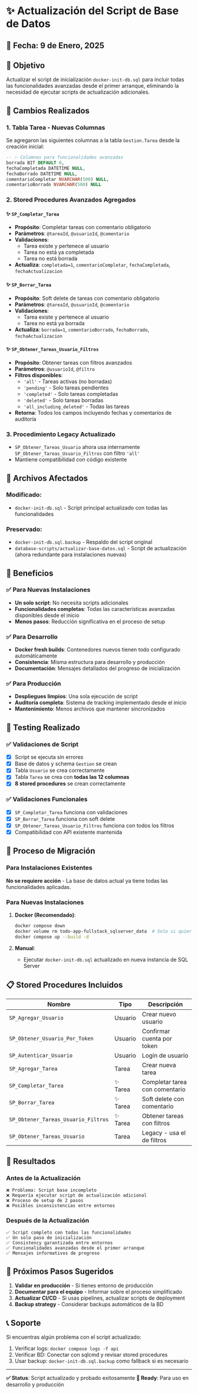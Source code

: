 # ✨ Actualización del Script de Base de Datos

## 📅 Fecha: 9 de Enero, 2025

## 🎯 Objetivo
Actualizar el script de inicialización `docker-init-db.sql` para incluir todas las funcionalidades avanzadas desde el primer arranque, eliminando la necesidad de ejecutar scripts de actualización adicionales.

## 🔧 Cambios Realizados

### 1. **Tabla Tarea - Nuevas Columnas**
Se agregaron las siguientes columnas a la tabla `Gestion.Tarea` desde la creación inicial:

```sql
-- ✨ Columnas para funcionalidades avanzadas
borrada BIT DEFAULT 0,
fechaCompletada DATETIME NULL,
fechaBorrado DATETIME NULL,
comentarioCompletar NVARCHAR(500) NULL,
comentarioBorrado NVARCHAR(500) NULL
```

### 2. **Stored Procedures Avanzados Agregados**

#### ✨ `SP_Completar_Tarea`
- **Propósito**: Completar tareas con comentario obligatorio
- **Parámetros**: `@tareaId`, `@usuarioId`, `@comentario`
- **Validaciones**: 
  - Tarea existe y pertenece al usuario
  - Tarea no está ya completada
  - Tarea no está borrada
- **Actualiza**: `completada=1`, `comentarioCompletar`, `fechaCompletada`, `fechaActualizacion`

#### ✨ `SP_Borrar_Tarea`
- **Propósito**: Soft delete de tareas con comentario obligatorio
- **Parámetros**: `@tareaId`, `@usuarioId`, `@comentario`
- **Validaciones**: 
  - Tarea existe y pertenece al usuario
  - Tarea no está ya borrada
- **Actualiza**: `borrada=1`, `comentarioBorrado`, `fechaBorrado`, `fechaActualizacion`

#### ✨ `SP_Obtener_Tareas_Usuario_Filtros`
- **Propósito**: Obtener tareas con filtros avanzados
- **Parámetros**: `@usuarioId`, `@filtro`
- **Filtros disponibles**:
  - `'all'` - Tareas activas (no borradas)
  - `'pending'` - Solo tareas pendientes
  - `'completed'` - Solo tareas completadas
  - `'deleted'` - Solo tareas borradas
  - `'all_including_deleted'` - Todas las tareas
- **Retorna**: Todos los campos incluyendo fechas y comentarios de auditoría

### 3. **Procedimiento Legacy Actualizado**
- `SP_Obtener_Tareas_Usuario` ahora usa internamente `SP_Obtener_Tareas_Usuario_Filtros` con filtro `'all'`
- Mantiene compatibilidad con código existente

## 📁 Archivos Afectados

### Modificado:
- `docker-init-db.sql` - Script principal actualizado con todas las funcionalidades

### Preservado:
- `docker-init-db.sql.backup` - Respaldo del script original
- `database-scripts/actualizar-base-datos.sql` - Script de actualización (ahora redundante para instalaciones nuevas)

## 🚀 Beneficios

### ✅ Para Nuevas Instalaciones
- **Un solo script**: No necesita scripts adicionales
- **Funcionalidades completas**: Todas las características avanzadas disponibles desde el inicio
- **Menos pasos**: Reducción significativa en el proceso de setup

### ✅ Para Desarrollo
- **Docker fresh builds**: Contenedores nuevos tienen todo configurado automáticamente
- **Consistencia**: Misma estructura para desarrollo y producción
- **Documentación**: Mensajes detallados del progreso de inicialización

### ✅ Para Producción
- **Despliegues limpios**: Una sola ejecución de script
- **Auditoría completa**: Sistema de tracking implementado desde el inicio
- **Mantenimiento**: Menos archivos que mantener sincronizados

## 🧪 Testing Realizado

### ✅ Validaciones de Script
- [x] Script se ejecuta sin errores
- [x] Base de datos y schema `Gestion` se crean
- [x] Tabla `Usuario` se crea correctamente
- [x] Tabla `Tarea` se crea con **todas las 12 columnas**
- [x] **8 stored procedures** se crean correctamente

### ✅ Validaciones Funcionales
- [x] `SP_Completar_Tarea` funciona con validaciones
- [x] `SP_Borrar_Tarea` funciona con soft delete
- [x] `SP_Obtener_Tareas_Usuario_Filtros` funciona con todos los filtros
- [x] Compatibilidad con API existente mantenida

## 🔄 Proceso de Migración

### Para Instalaciones Existentes
**No se requiere acción** - La base de datos actual ya tiene todas las funcionalidades aplicadas.

### Para Nuevas Instalaciones
1. **Docker (Recomendado)**:
   ```bash
   docker compose down
   docker volume rm todo-app-fullstack_sqlserver_data  # Solo si quieres empezar limpio
   docker compose up --build -d
   ```

2. **Manual**:
   - Ejecutar `docker-init-db.sql` actualizado en nueva instancia de SQL Server

## 📋 Stored Procedures Incluidos

| Nombre | Tipo | Descripción |
|--------|------|-------------|
| `SP_Agregar_Usuario` | Usuario | Crear nuevo usuario |
| `SP_Obtener_Usuario_Por_Token` | Usuario | Confirmar cuenta por token |
| `SP_Autenticar_Usuario` | Usuario | Login de usuario |
| `SP_Agregar_Tarea` | Tarea | Crear nueva tarea |
| `SP_Completar_Tarea` | ✨ Tarea | Completar tarea con comentario |
| `SP_Borrar_Tarea` | ✨ Tarea | Soft delete con comentario |
| `SP_Obtener_Tareas_Usuario_Filtros` | ✨ Tarea | Obtener tareas con filtros |
| `SP_Obtener_Tareas_Usuario` | Tarea | Legacy - usa el de filtros |

## 🎯 Resultados

### Antes de la Actualización
```
❌ Problema: Script base incompleto
❌ Requería ejecutar script de actualización adicional
❌ Proceso de setup de 2 pasos
❌ Posibles inconsistencias entre entornos
```

### Después de la Actualización
```
✅ Script completo con todas las funcionalidades
✅ Un solo paso de inicialización
✅ Consistency garantizada entre entornos
✅ Funcionalidades avanzadas desde el primer arranque
✅ Mensajes informativos de progreso
```

## 🚀 Próximos Pasos Sugeridos

1. **Validar en producción** - Si tienes entorno de producción
2. **Documentar para el equipo** - Informar sobre el proceso simplificado
3. **Actualizar CI/CD** - Si usas pipelines, actualizar scripts de deployment
4. **Backup strategy** - Considerar backups automáticos de la BD

## 📞 Soporte

Si encuentras algún problema con el script actualizado:
1. Verificar logs: `docker compose logs -f api`
2. Verificar BD: Conectar con sqlcmd y revisar stored procedures
3. Usar backup: `docker-init-db.sql.backup` como fallback si es necesario

---

**✅ Status**: Script actualizado y probado exitosamente
**🚀 Ready**: Para uso en desarrollo y producción
